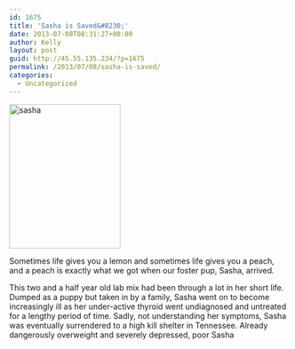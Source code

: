 ```yaml
---
id: 1675
title: 'Sasha is Saved&#8230;'
date: 2013-07-08T08:31:27+00:00
author: Kelly
layout: post
guid: http://45.55.135.234/?p=1675
permalink: /2013/07/08/sasha-is-saved/
categories:
  - Uncategorized
---
```

<img class="aligncenter size-full wp-image-1664" alt="sasha" src="https://pawsnewengland.com/wp-content/uploads/2013/07/sasha.jpg" width="200" height="260" />

Sometimes life gives you a lemon and sometimes life gives you a peach, and a peach is exactly what we got when our foster pup, Sasha, arrived.<section> 

<div id="sasha">
  <p>
    This two and a half year old lab mix had been through a lot in her short life. Dumped as a puppy but taken in by a family, Sasha went on to become increasingly ill as her under-active thyroid went undiagnosed and untreated for a lengthy period of time. Sadly, not understanding her symptoms, Sasha was eventually surrendered to a high kill shelter in Tennessee. Already dangerously overweight and severely depressed, poor Sasha
  </p>